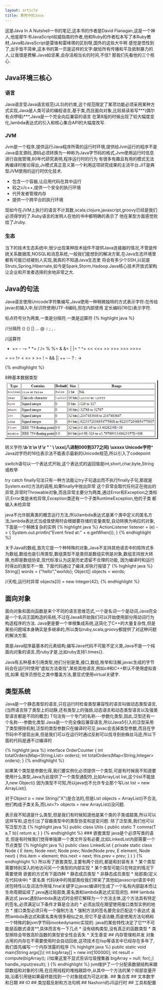 ```yaml
---
layout: article
title: 果壳中的Java
---
```

这是Java In A Nutshell一书的笔记,这本书的作者是David Flanagan,这是一个神人,他是犀牛书JavaScript权威指南的作者,他和Ruby的作者松本写了本Ruby教材,Java和JavaScript是雷锋和雷峰塔的区别呀,国外的这些大牛啊
感觉是悟性到了,出手皆不简单,这本书的第一页是这样的文字:献给所有传播和平及抵制暴力的人,让我很是费解.Java如坚果,会存活相当长的时间,不信? 那我们先看他的三个核心.

## Java环境三核心

### 语言
Java语言受Java语言规范(JLS)的约束,这个规范限定了某项功能必须采用某种方式实现,Java是人类可读的编程语言,基于类,而且面向对象,比较易读易写***(偶尔有点啰嗦)***,Java是一个完全向后兼容的语言
在第8版的时候出现了较大幅度变化,lambda表达式的引入和核心集合API的大幅度改写.

### JVM
Jvm是一个程序,提供运行Java程序所需的运行时环境,提供给Jvm运行的程序不是Java语言源码,源码必须转换为一种称为Java字节码的格式,Jvm使用运行时信息进行自我管理,80年代研究表明,程序运行时的行为
有很多有趣且有用的模式无法再编译时推论得出,Jv模式真正意义第一个利用这项研究成果的主流平台.JIT是典型JVM使用的运行时优化技术.

* 包含一个容器,让应用代码在其中运行
* 较之c/c++,提供一个安全的执行环境
* 代开发者管理内存
* 提供一个跨平台的执行环境

现如今在JVM上执行的语言不计其数,scala,clojure,javascript,groovy已经是我们必须得学的了.Ruby语言的发明人在他的书中都明确的表示了
他在某型方面感觉败给了Jruby.

### 生态
当下的技术生态系统中,很少出现某种技术组件不提供Java连接器的情况,不管是传统关系数据库,NOSQL和消息系统,一般我们能想到的解决方案,在Java生态环境里都有可能已经被别人实现,我真的不知道Java生态里
将会有多少个SSH,以前是Struts,Spring,Hibernate,如今是Spark,Storm,Hadoop.Java核心技术开放式架构让企业和开发者选择的余地非常之大.

## Java的句法
Java语言使用Unicode字符集编写,Java使用一种稍微独特的方式表示字符:在传给javac的输入中,标识符使用UTF-8编码,但在内部使用
定长编码(16位)表示字符.

标点符号分为两类,一类是分隔符,一类是运算符
{% highlight java %}

//分隔符
() {} [] ... @ :: ; , .

//运算符
+ += - -=  *  *=   /  /=  %  %=  & &=   |  |=  ^  ^= << <<=  >>  >>=  >>>  >>>=

= == != < <= > >= ! ~ && || ++ -- ? : ->

{% endhighlight %}

8种基本数据类型
![Java](/images/primitive_data_type.png)


转义字符:**\b \t \n \f \r \" \' \\ \xxx(八进制000到377之间) \uxxxx Unicode字符***
Java对字符的16位表示法不能表示最新的Unicode规范,所以引入了codepoint

switch语句以一个表达式开始,这个表达式的返回值是int,short,char,byte,String或枚举

try catch finally句法只有一种方法能让try子句退出而不执行finally子句,那就是System.exit()方法的调用,如果finally中抛出异常
这个异常会取代任何正在抛出的异常,异常时Throwable对象,而且异常主要分为两类,通过Error和Exception之类标识,Error类是未检异常,Exception类还有一个子类RuntimeException,他的子类
都输入未检异常

java不允许脱离类的概念运行方法,所以lambda表达式是某个类中定义的匿名方法,lambda表达式当成值使用时会根据要存储的变量类型,自动转换为响应的对象,下面是一个稍微复杂的实例
{% highlight java %}
ActionListener listener = (e) -> {
    System.out.println("Event fired at:" + e.getWhen());
}
{% endhighlight %}


关于Java的数组,首先它是一个种特殊的对象,Java不支持其他语言中的矩阵式多为数组,数组也是引用类型,数组类型不是类但是数组实例是对象,数组支持放大转换,也即是数组协变,现代标准认为这是历史遗留不合理的功能,
因为编译时和运行时得出的类型不一致.
下面代码通过了编译,却执行报错了
{% highlight java %}
String[] words = {"hello","worlds};
Object[] objects = words;

//天啦,运行时异常
objects[0] = new Integer(42);
{% endhighlight %}


## 面向对象
面向对象和面向函数是来个不同的语言思维范式,一个是名词一个是动词,Java完全是一个名词王国构造的系统,不过在Java8开始我们可以开始使用部分用动词行为构造程序的方法.
Java更是要一个单根集成系统,这简化了C++的大量复杂性,但是某些问题域本身确实是多继承的,所以类似ruby,scala,groovy都提供了对这种问题的解决方案.

类是Java程序最基本的元素结构,编写Java代码不可能不定义类,Java不是一个纯面向对象的语言,而ruby才是,比如ruby支持1.times{}.

Java有五种基本引用类型,他们分别是类,接口,数组,枚举和注解,javac生成的字节码会在运行时使用"虚拟方法查找",某些其他语言,例如c#和C++默认不使用虚拟查找,如果
程序员想在之类中覆盖方法,要显式使用virtual关键字.


## 类型系统
Java是一个静态类型的语言,只在运行时检查类型兼容性的语言叫做动态类型语言,(当然语言除了类型上的动静,还有类型上的强弱,动态语言和动态类型语言以及强类型语言都是不同的概念)
T句法有一个专门的名称---参数化类型,因此,泛型还有一个名称---参数化类型.Java是一个完全像后兼容语言,所以Java5引入的泛型采用了类型擦除机制,泛型的类型参数只在编译时可见
javac会去掉类型参数,而且在字节码中不提现出来,但是我们可以在运行时通过反射可以找寻到些蛛丝马迹,所以下面的代码是通不过编译的

{% highlight java %}
interface OrderCounter {
    int totalOrders(Map<String,List<String>> orders);
    int totalOrders(Map<String,Integer> orders);
}
{% endhighlight %}

如果某个类型是参数化得,我们要实例化必须提供一个类型,可是有时候我不知道要使用什么类型,Java为此提供了一个<?>类型通配符,比如ArrayList<?> list,这个list不能放入new Object()
因为类型不可知,所以java也不允许专业那个写List<?> list = new ArrayList<?>().

对于Object o = new String("X")是合法的,但是List<Object> objects = ArrayList<String>()不合法,他们构成子类关系,而List<?> objects = new ArrayList<String>()没问题.

<?>表示我不知道是什么类型,但是我们有时候知道他是某个类的子类或超类,所以可以这样写<? extends>和<? super>,这也引出了容器类型中的类型协变和逆变问题.

除了泛型类,我们也可以写泛型方法

{% highlight java %}
public class Utils {
    public static <T> T comma(T a,T b){
        return a;
    }
}
{% endhighlight %}


### 嵌套类型

java是个必须写类的语言,但是有时候我们觉得单独建一个类文件没有必要,比如LinkedList内部需要一个节点类型
{% highlight java %}
public class LinkedList<E> {
    private static class Node<E> {
            E item;
            Node<E> next;
            Node<E> prev;

            Node(Node<E> prev, E element, Node<E> next) {
                this.item = element;
                this.next = next;
                this.prev = prev;
            }
    }
}
{% endhighlight %}

所以有了嵌套类型,主要有两个目的,都是和封装有关

* 某个类型需要特别深入的地访问另一个类型的内部实现
* 某个类型可能只在特定的情况下需要使用


嵌套的方式有下面四种

* 静态成员类型
* 非静态成员类型
* 局部类(定义在代码块中)
* 匿名类

代码块中的局部类给我们带来了其他如javascript语言中的闭包特性以及词法作用域.final关键字让javac编译时生成了一个私有内部副本而让生命周期延续了.java通过局部类,匿名类和lambda表达式实现闭包.


### lambda表达式

javac遇到lambda表达式时会把它解释为一个方法主体,这个方法具有特定的签名,必须满足以下条件才算是合法的

* 必须出现在期望使用接口类型实例的地方
* 接口类型必须只有一个强制方法
* 强制方法的签名要完全匹配这个表达式

虽然lambda表达式和匿名类有很多相似之处,但它不是语法糖,而是使用方法句柄和一个特殊的新jvm字节码invokedynamic实现的.

java的某些特性决定了它**不可能是函数式语言**,具体而言有一下几点

* 没有结构类型,没有真正的函数类型
* 类型擦除会导致高阶函数的类型安全性会丢失
* 天生善变

## 内存管理和并发
对象占用的内存在不需要使用时会自动回收,这项技术在lisp等语言中已经存在多年了,我们首先编写一个内存泄露的程序
{% highlight java %}
public static void main(String args[]){
     int bigArray[] = new int[100000];
     int result = compute(bigArray();
     //如果这里不显式告诉垃圾搜集器
     bigArray = null;
     for(;;) handle_input(result);
}
{% endhighlight %}

jvm维护了一个分配表数据结构来跟踪数组和对象的引用,在应用线程的堆栈跟踪中,从其中一个方法的某个局部变量开始,沿着引用链如果最终能找到一个对象就成为可达对象.


## 集合库


## 文本数字和日期


## IO


## 类加载反射和方法句柄


## Nashorn的JS运行时


## 工具和配置
